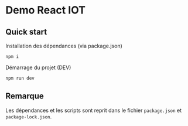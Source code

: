 # Demo React IOT

## Quick start
Installation des dépendances (via package.json)
```
npm i
```
Démarrage du projet (DEV)
```
npm run dev
```

## Remarque
Les dépendances et les scripts sont reprit dans le fichier `package.json` et `package-lock.json`.